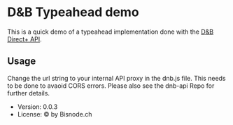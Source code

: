 # D&B Typeahead demo

This is a quick demo of a typeahead implementation done with the [D&B Direct+ API](https://directplus.documentation.dnb.com/).

## Usage

Change the url string to your internal API proxy in the dnb.js file. This needs to be done to avaoid CORS errors. Please also see the dnb-api Repo for further details.

- Version: 0.0.3
- License: © by Bisnode.ch